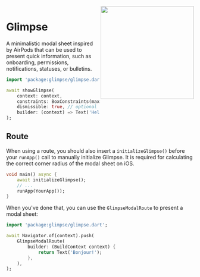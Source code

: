 <img src="https://github.com/breitburg/glimpse/assets/25728414/bdd3284f-4c54-4ae4-8c65-c2fbc880247f" width="250px" align="right" />

# Glimpse

A minimalistic modal sheet inspired by AirPods that can be used to present quick information, such as onboarding, permissions, notifications, statuses, or bulletins.

```dart
import 'package:glimpse/glimpse.dart';

await showGlimpse(
    context: context,
    constraints: BoxConstraints(maxHeight: 300), // optional
    dismissible: true, // optional
    builder: (context) => Text('Hello, world!'),
);
```

## Route

When using a route, you should also insert a `initializeGlimpse()` before your `runApp()` call to manually initialize Glimpse. It is required for calculating the correct corner radius of the modal sheet on iOS.

```dart
void main() async {
    await initializeGlimpse();
    // ...
    runApp(YourApp());
}
```

When you've done that, you can use the `GlimpseModalRoute` to present a modal sheet:

```dart
import 'package:glimpse/glimpse.dart';

await Navigator.of(context).push(
    GlimpseModalRoute(
        builder: (BuildContext context) {
            return Text('Bonjour!');
        },
    ),
);
```